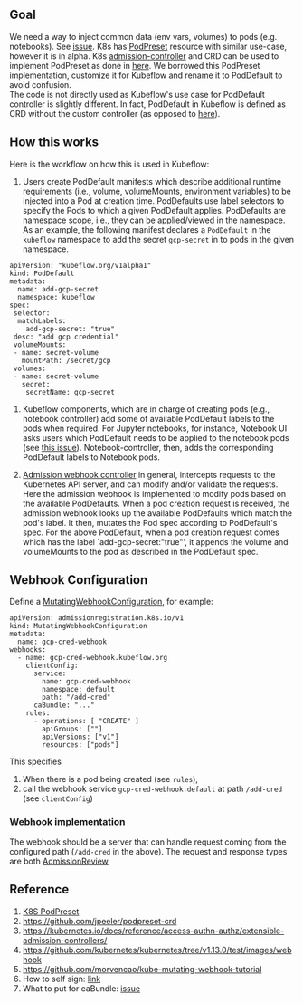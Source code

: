 ## Goal
We need a way to inject common data (env vars, volumes) to pods (e.g. notebooks).
See [issue](https://github.com/kubeflow/kubeflow/issues/2641).
K8s has [PodPreset](https://v1-19.docs.kubernetes.io/docs/concepts/workloads/pods/podpreset/) resource with similar use-case, however it is in alpha. 
K8s [admission-controller](https://godoc.org/k8s.io/api/admissionregistration/v1#MutatingWebhookConfiguration) and CRD can be used to implement PodPreset as done in [here](https://github.com/jpeeler/podpreset-crd).
We borrowed this PodPreset implementation, customize it for Kubeflow and rename it to PodDefault to avoid confusion.  
The code is not directly used as Kubeflow's use case for PodDefault controller is slightly different. 
In fact, PodDefault in Kubeflow is defined as CRD without the  custom controller (as opposed to [here](https://github.com/jpeeler/podpreset-crd)).

## How this works
Here is the workflow on how this is used in Kubeflow:

1. Users create  PodDefault manifests which describe additional runtime requirements (i.e., volume, volumeMounts, environment variables) to be injected  into a Pod at creation time.
PodDefaults use label selectors to specify the Pods to which a given PodDefault applies.
PodDefaults are namespace scope, i.e., they can be applied/viewed in the namespace.  
As an example, the following manifest declares a `PodDefault` in the `kubeflow` namespace to add the secret ```gcp-secret``` in to pods in the given namespace. 

```
apiVersion: "kubeflow.org/v1alpha1"
kind: PodDefault
metadata:
  name: add-gcp-secret
  namespace: kubeflow
spec:
 selector:
  matchLabels:
    add-gcp-secret: "true"
 desc: "add gcp credential"
 volumeMounts:
 - name: secret-volume
   mountPath: /secret/gcp
 volumes:
 - name: secret-volume
   secret:
    secretName: gcp-secret
``` 
1.  Kubeflow components, which are in charge of creating pods (e.g., notebook controller) add some of available PodDefault labels to the pods when required.
For Jupyter notebooks, for instance, Notebook UI asks users which PodDefault needs to be applied to the notebook pods (see [this issue](https://github.com/kubeflow/kubeflow/issues/2992)). 
Notebook-controller, then, adds the corresponding PodDefault labels to Notebook pods.  


1. [Admission webhook controller](https://kubernetes.io/docs/reference/access-authn-authz/admission-controllers/)
in general, intercepts requests to the Kubernetes API server, and can modify and/or validate the requests.
Here the  admission webhook is implemented to  modify pods based on the available PodDefaults.
When a pod creation request is received, the admission webhook looks up the available PodDefaults which match the pod's label.
It then, mutates the Pod spec according to PodDefault's spec.
For the above PodDefault, when a pod creation request comes which has the label `add-gcp-secret:"true"', it appends the volume and volumeMounts 
to the pod as described in the PodDefault spec.

## Webhook Configuration
Define a [MutatingWebhookConfiguration](https://godoc.org/k8s.io/api/admissionregistration/v1#MutatingWebhookConfiguration),
for example:

```
apiVersion: admissionregistration.k8s.io/v1
kind: MutatingWebhookConfiguration
metadata:
  name: gcp-cred-webhook
webhooks:
  - name: gcp-cred-webhook.kubeflow.org
    clientConfig:
      service:
        name: gcp-cred-webhook
        namespace: default
        path: "/add-cred"
      caBundle: "..."
    rules:
      - operations: [ "CREATE" ]
        apiGroups: [""]
        apiVersions: ["v1"]
        resources: ["pods"]
```

This specifies
1. When there is a pod being created (see `rules`),
1. call the webhook service `gcp-cred-webhook.default` at path `/add-cred` (see `clientConfig`)


### Webhook implementation
The webhook should be a server that can handle request coming from the configured path (`/add-cred` in the above).
The request and response types are both [AdmissionReview](https://godoc.org/k8s.io/api/admission/v1#AdmissionReview)

## Reference
1. [K8S PodPreset](https://v1-19.docs.kubernetes.io/docs/concepts/workloads/pods/podpreset/)
1. https://github.com/jpeeler/podpreset-crd
1. https://kubernetes.io/docs/reference/access-authn-authz/extensible-admission-controllers/
1. https://github.com/kubernetes/kubernetes/tree/v1.13.0/test/images/webhook
1. https://github.com/morvencao/kube-mutating-webhook-tutorial
1. How to self sign: [link](https://github.com/kubernetes/kubectl/issues/86)
1. What to put for caBundle: [issue](https://github.com/kubernetes/kubernetes/issues/61171)
